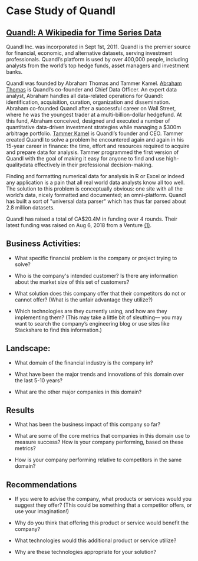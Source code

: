 # **Case Study of Quandl**

## [Quandl: A Wikipedia for Time Series Data](https://blog.revolutionanalytics.com/2013/02/quandl-a-wikipedia-for-time-series-data.html)

Quandl lnc. was incorporated in Sept 1st, 2011. Quandl is the premier source for financial, economic, and alternative datasets, serving investment professionals. Quandl’s platform is used by over 400,000 people, including analysts from the world’s top hedge funds, asset managers and investment banks.

Quandl was founded by Abraham Thomas and Tammer Kamel. [Abraham Thomas](https://www.crunchbase.com/person/abraham-thomas) is Quandl’s co-founder and Chief Data Officer. An expert data analyst, Abraham handles all data-related operations for Quandl: identification, acquisition, curation, organization and dissemination. Abraham co-founded Quandl after a successful career on Wall Street, where he was the youngest trader at a multi-billion-dollar hedgefund. At this fund, Abraham conceived, designed and executed a number of quantitative data-driven investment strategies while managing a $300m arbitrage portfolio. [Tammer Kamel](https://www.crunchbase.com/person/tammer-kamel) is Quandl’s founder and CEO. Tammer created Quandl to solve a problem he encountered again and again in his 15-year career in finance: the time, effort and resources required to acquire and prepare data for analysis. Tammer programmed the first version of Quandl with the goal of making it easy for anyone to find and use high-qualitydata effectively in their professional decision-making.

Finding and formatting numerical data for analysis in R or Excel or indeed any application is a pain that all real world data analysts know all too well.  The solution to this problem is conceptually obvious: one site with all the world’s data, nicely formatted and documented; an omni-platform. Quandl has built a sort of "universal data parser" which has thus far parsed about 2.8 million datasets. 

Quandl has raised a total of CA$20.4M in funding over 4 rounds. Their latest funding was raised on Aug 6, 2018 from a Venture [(1)](https://www.crunchbase.com/organization/quandl/company_financials).

## Business Activities:

* What specific financial problem is the company or project trying to solve?

* Who is the company's intended customer?  Is there any information about the market size of this set of customers?

* What solution does this company offer that their competitors do not or cannot offer? (What is the unfair advantage they utilize?)

* Which technologies are they currently using, and how are they implementing them? (This may take a little bit of sleuthing–– you may want to search the company’s engineering blog or use sites like Stackshare to find this information.)

## Landscape:

* What domain of the financial industry is the company in?

* What have been the major trends and innovations of this domain over the last 5-10 years?

* What are the other major companies in this domain?

## Results

* What has been the business impact of this company so far?

* What are some of the core metrics that companies in this domain use to measure success? How is your company performing, based on these metrics?

* How is your company performing relative to competitors in the same domain?

## Recommendations

* If you were to advise the company, what products or services would you suggest they offer? (This could be something that a competitor offers, or use your imagination!)

* Why do you think that offering this product or service would benefit the company?

* What technologies would this additional product or service utilize?

* Why are these technologies appropriate for your solution?
